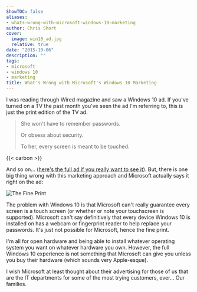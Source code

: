 ```yaml
---
ShowTOC: false
aliases:
- whats-wrong-with-microsoft-windows-10-marketing
author: Chris Short
cover:
  image: win10_ad.jpg
  relative: true
date: "2015-10-06"
description: ""
tags:
- microsoft
- windows 10
- marketing
title: What's Wrong with Microsoft's Windows 10 Marketing
---
```


I was reading through Wired magazine and saw a Windows 10 ad. If you've turned on a TV the past month you've seen the ad I'm referring to, this is just the print edition of the TV ad.

>She won't have to remember passwords.
>
> Or obsess about security.
>
> To her, every screen is meant to be touched.

{{< carbon >}}

And so on... ([here's the full ad if you really want to see it](https://cdn.chrisshort.net/chrisshort/win10_ad.jpg)). But, there is one big thing wrong with this marketing approach and Microsoft actually says it right on the ad:

![The Fine Print](https://cdn.chrisshort.net/chrisshort/win10_ad_zoom_optimized.png#center)

The problem with Windows 10 is that Microsoft can't really guarantee every screen is a touch screen (or whether or note your touchscreen is supported). Microsoft can't say definitively that every device Windows 10 is installed on has a webcam or fingerprint reader to help replace your passwords. It's just not possible for Microsoft, hence the fine print.

I'm all for open hardware and being able to install whatever operating system you want on whatever hardware you own. However, the full Windows 10 experience is not something that Microsoft can give you unless you buy their hardware (which sounds very Apple-esque).

I wish Microsoft at least thought about their advertising for those of us that are the IT departments for some of the most trying customers, ever... Our families.

